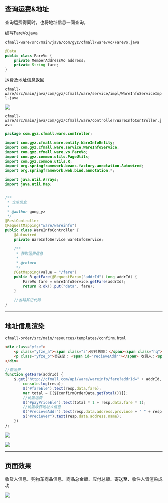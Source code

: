 ## 查询运费&地址

查询运费得同时，也将地址信息一同查询，

编写FareVo.java

`cfmall-ware/src/main/java/com/gyz/cfmall/ware/vo/FareVo.java`

```java
@Data
public class FareVo {
    private MemberAddressVo address;
    private String fare;
}
```

运费及地址信息返回

`cfmall-ware/src/main/java/com/gyz/cfmall/ware/service/impl/WareInfoServiceImpl.java`

![](https://cfmall-hello.oss-cn-beijing.aliyuncs.com/img/202401/2215844fafbf6576f29872c930dcf504.png#id=guB5X&originHeight=520&originWidth=1243&originalType=binary&ratio=1&rotation=0&showTitle=false&status=done&style=none&title=)

`cfmall-ware/src/main/java/com/gyz/cfmall/ware/controller/WareInfoController.java`

```java
package com.gyz.cfmall.ware.controller;

import com.gyz.cfmall.ware.entity.WareInfoEntity;
import com.gyz.cfmall.ware.service.WareInfoService;
import com.gyz.cfmall.ware.vo.FareVo;
import com.gyz.common.utils.PageUtils;
import com.gyz.common.utils.R;
import org.springframework.beans.factory.annotation.Autowired;
import org.springframework.web.bind.annotation.*;

import java.util.Arrays;
import java.util.Map;


/**
 * 仓库信息
 *
 * @author gong_yz
 */
@RestController
@RequestMapping("ware/wareinfo")
public class WareInfoController {
    @Autowired
    private WareInfoService wareInfoService;

    /**
     * 获取运费信息
     *
     * @return
     */
    @GetMapping(value = "/fare")
    public R getFare(@RequestParam("addrId") Long addrId) {
        FareVo fare = wareInfoService.getFare(addrId);
        return R.ok().put("data", fare);
    }
    
    //省略其它代码
}
```

---

## 地址信息渲染

`cfmall-order/src/main/resources/templates/confirm.html`

```html
<div class="yfze">
	<p class="yfze_a"><span class="z">应付总额：</span><span class="hq">￥<b id="payPriceEle">[[${#numbers.formatDecimal(confirmOrderData.payPrice, 1, 2)}]]</b></span></p>
	<p class="yfze_b">寄送至： <span id="recieveAddr"></span> 收货人：<span id="reciever"></span></p>
</div>
```

```javascript
//查运费
function getFare(addrId) {
	$.get("http://cfmall.com/api/ware/wareinfo/fare?addrId=" + addrId, function (resp) {
		console.log(resp);
		$("#fareEle").text(resp.data.fare);
		var total = [[${confirmOrderData.getTotal()}]];
		//设置运费
		$("#payPriceEle").text(total * 1 + resp.data.fare * 1);
		//设置收获地址人信息
		$("#recieveAddr").text(resp.data.address.province + " " + resp.data.address.city + " " + " " + resp.data.address.region + resp.data.address.detailAddress);
		$("#reciever").text(resp.data.address.name);
	})
};
```

![](https://cfmall-hello.oss-cn-beijing.aliyuncs.com/img/202401/fabeb9e7123f3b6b31ab423ff48ddf3c.png#id=W2CU2&originHeight=111&originWidth=1709&originalType=binary&ratio=1&rotation=0&showTitle=false&status=done&style=none&title=)

![](https://cfmall-hello.oss-cn-beijing.aliyuncs.com/img/202401/9fe797fd0723868408e84886c5c4f081.png#id=XQFZR&originHeight=387&originWidth=1641&originalType=binary&ratio=1&rotation=0&showTitle=false&status=done&style=none&title=)

---

## 页面效果

收货人信息、购物车商品信息、商品总金额、应付总额、寄送至、收件人皆渲染成功

![](https://cfmall-hello.oss-cn-beijing.aliyuncs.com/img/202401/d3493612bdda87edd4cee67dc177efe4.png#id=phcsu&originHeight=1290&originWidth=1071&originalType=binary&ratio=1&rotation=0&showTitle=false&status=done&style=none&title=)
